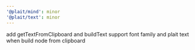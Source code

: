 ```yaml
---
'@plait/mind': minor
'@plait/text': minor
---
```


add getTextFromClipboard and buildText
support font family and plait text when build node from clipboard
